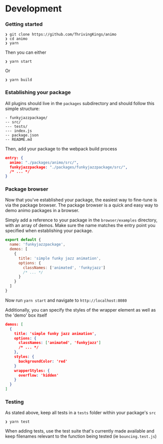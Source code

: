 # Development
### Getting started
```
❯ git clone https://github.com/ThrivingKings/animo
❯ cd animo
❯ yarn
```

Then you can either
```
❯ yarn start
```
Or
```
❯ yarn build
```

### Establishing your package
All plugins should live in the `packages` subdirectory and should follow this simple structure:
```
- funkyjazzpackage/
-- src/
--- tests/
--- index.js
-- package.json
-- README.md
```
Then, add your package to the webpack build process
```json
entry: {
  animo: "./packages/animo/src/",
  funkyjazzpackage: "./packages/funkyjazzpackage/src/",
  /* ... */
}
```

### Package browser
Now that you've established your package, the easiest way to fine-tune is via the package browser. The package browser is a quick and easy way to demo animo packages in a browser.

Simply add a reference to your package in the `browser/examples` directory, with an array of demos. Make sure the name matches the entry point you specified when establishing your package.
```js
export default {
  name: 'funkyjazzpackage',
  demos: [
    {
      title: 'simple funky jazz animation',
      options: {
        classNames: ['animated', 'funkyjazz']
        /* ... */
      }
    }
  ]
}
```
Now run `yarn start` and navigate to `http://localhost:8080`

Additionally, you can specify the styles of the wrapper element as well as the 'demo' box itself
```json
demos: [
  {
    title: 'simple funky jazz animation',
    options: {
      classNames: ['animated', 'funkyjazz']
      /* ... */
    },
    styles: {
      backgroundColor: 'red'
    }
    wrapperStyles: {
      overflow: 'hidden'
    }
  }
]
```

### Testing
As stated above, keep all tests in a `tests` folder within your package's `src`
```
❯ yarn test
```

When adding tests, use the test suite that's currently made available and keep filenames relevant to the function being tested (ie `bouncing.test.js`)
